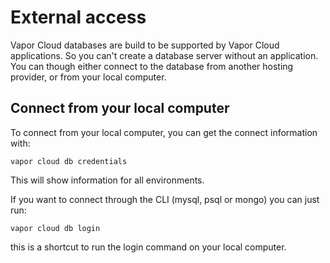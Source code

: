 # External access

Vapor Cloud databases are build to be supported by Vapor Cloud applications. So you can't create a database server without an application. You can though either connect to the database from another hosting provider, or from your local computer.

## Connect from your local computer

To connect from your local computer, you can get the connect information with:

```
vapor cloud db credentials
```

This will show information for all environments.

If you want to connect through the CLI (mysql, psql or mongo) you can just run:

```
vapor cloud db login
```

this is a shortcut to run the login command on your local computer.
